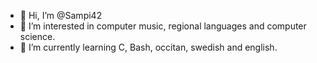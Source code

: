 - 👋 Hi, I’m @Sampi42
- 👀 I’m interested in computer music, regional languages and computer science.
- 🌱 I’m currently learning C, Bash, occitan, swedish and english.

<!---
Sampi42/Sampi42 is a ✨ special ✨ repository because its `README.md` (this file) appears on your GitHub profile.
You can click the Preview link to take a look at your changes.
--->
